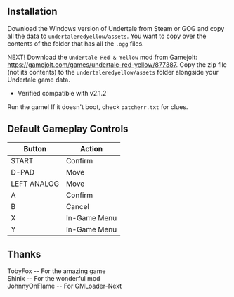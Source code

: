 ## Installation
Download the Windows version of Undertale from Steam or GOG and copy all the data to `undertaleredyellow/assets`. You want to copy over the contents of the folder that has all the `.ogg` files.

NEXT! Download the `Undertale Red & Yellow` mod from Gamejolt: https://gamejolt.com/games/undertale-red-yellow/877387. Copy the zip file (not its contents) to the `undertaleredyellow/assets` folder alongside your Undertale game data.

* Verified compatible with v2.1.2

Run the game! If it doesn't boot, check `patcherr.txt` for clues.

## Default Gameplay Controls
| Button | Action |
|--|--|
|START|Confirm|
|D-PAD|Move|
|LEFT ANALOG|Move|
|A|Confirm|
|B|Cancel|
|X|In-Game Menu|
|Y|In-Game Menu|

## Thanks
TobyFox -- For the amazing game  
Shinix -- For the wonderful mod  
JohnnyOnFlame -- For GMLoader-Next  